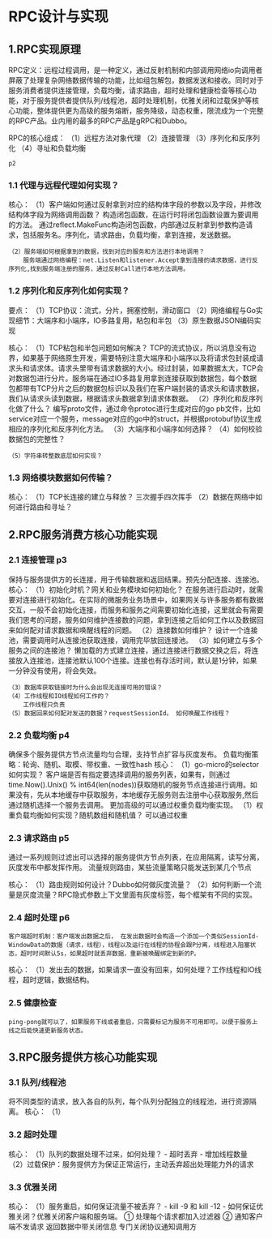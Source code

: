 # RPC设计与实现
## 1.RPC实现原理
RPC定义：远程过程调用，是一种定义，通过反射机制和内部调用网络io向调用者屏蔽了处理复杂网络数据传输的功能，比如组包解包，数据发送和接收。同时对于服务消费者提供连接管理，负载均衡，请求路由，超时处理和健康检查等核心功能，对于服务提供者提供队列/线程池，超时处理机制，优雅关闭和过载保护等核心功能，整体提供更为高级的服务熔断，服务降级，动态权重，限流成为一个完整的RPC产品。业内用的最多的RPC产品是gRPC和Dubbo。

RPC的核心组成：
    （1）远程方法对象代理
    （2）连接管理
    （3）序列化和反序列化
    （4）寻址和负载均衡

    p2
### 1.1 代理与远程代理如何实现？
核心：
    （1）客户端如何通过反射拿到对应的结构体字段的参数以及字段，并修改结构体字段为网络调用函数？
        构造闭包函数，在运行时将闭包函数设置为要调用的方法。
        通过reflect.MakeFunc构造闭包函数，内部通过反射拿到参数构造请求，包括服务名。序列化，请求路由，负载均衡，拿到连接，发送数据。

    （2）服务端如何根据拿到的数据，找到对应的服务和方法进行本地调用？
        服务端通过网络编程：net.Listen和listener.Accept拿到连接的请求数据，进行反序列化,找到服务端注册的服务，通过反射Call进行本地方法调用。

### 1.2 序列化和反序列化如何实现？

要点：
    （1）TCP协议：流式，分片，拥塞控制，滑动窗口
    （2）网络编程与Go实现细节：大端序和小端序，IO多路复用，粘包和半包
    （3）原生数据JSON编码实现

核心：
    （1）TCP粘包和半包问题如何解决？
        TCP的流式协议，所以消息没有边界，如果基于网络原生开发，需要特别注意大端序和小端序以及将请求包封装成请求头和请求体。请求头里带有请求数据的大小。经过封装，如果数据太大，TCP会对数据包进行分片。服务端在通过IO多路复用拿到连接获取到数据包，每个数据包都带有TCP分片之后的数据包标识以及我们在客户端封装的请求头和请求数据，我们从请求头读到数据，根据请求头数据拿到请求体数据。
    （2）序列化和反序列化做了什么？
        编写proto文件，通过命令protoc进行生成对应的go pb文件，比如service对应一个服务，message对应的go中的struct，并根据protobuf协议生成相应的序列化和反序列化方法。
    （3）大端序和小端序如何选择？
    （4）如何校验数据包的完整性？

    （5）字符串转整数底层如何实现？

### 1.3 网络模块数据如何传输？
核心：
    （1）TCP长连接的建立与释放？
        三次握手四次挥手
    （2）数据在网络中如何进行路由和寻址？


## 2.RPC服务消费方核心功能实现

### 2.1 连接管理 p3
保持与服务提供方的长连接，用于传输数据和返回结果。预先分配连接、连接池。
核心：
    （1）初始化时机？网关和业务模块如何初始化？
        在服务进行启动时，就需要对连接进行初始化。在实际的微服务业务场景中，如果网关与许多服务都有数据交互，一般不会初始化连接，而服务和服务之间需要初始化连接，这里就会有需要我们思考的问题，服务如何维护连接数的问题，拿到连接之后如何工作以及数据回来如何配对请求数据和唤醒线程的问题。
    （2）连接数如何维护？
        设计一个连接池，需要调用时从连接池获取连接，调用完毕放回连接池。
    （3）如何建立与多个服务之间的连接池？
        懒加载的方式建立连接，通过连接进行数据交换之后，将连接放入连接池，连接池默认100个连接。连接也有存活时间，默认是1分钟，如果一分钟没有使用，将会失效。
    
    （3）数据库获取链接时为什么会出现无连接可用的错误？
    （4）工作线程和IO线程如何工作的？
        工作线程只负责
    （5）数据回来如何配对发送的数据？requestSessionId。 如何唤醒工作线程？



### 2.2 负载均衡 p4
确保多个服务提供方节点流量均匀合理，支持节点扩容与灰度发布。
负载均衡策略：轮询、随机、取模、带权重、一致性hash
核心： 
    （1）go-micro的selector如何实现？
        客户端是否有指定要选择调用的服务列表，如果有，则通过time.Now().Unix() % int64(len(nodes))获取随机的服务节点连接进行调用。如果没有，先从本地缓存中获取服务，本地缓存无服务则去注册中心获取服务,然后通过随机选择一个服务去调用。
        更加高级的可以通过权重负载均衡实现。
    （1）权重负载均衡如何实现？随机数组和随机值？
        可以通过权重

### 2.3 请求路由 p5
通过一系列规则过滤出可以选择的服务提供方节点列表，在应用隔离，读写分离，灰度发布中都发挥作用。
流量规则路由，某些流量策略只能发送到某几个节点

核心：
    （1）路由规则如何设计？Dubbo如何做灰度流量？
    （2）如何判断一个流量是灰度流量？RPC隐式参数上下文里面有灰度标签，每个框架有不同的实现。
### 2.4 超时处理 p6
    客户端超时机制：客户端发出数据之后， 在发出数据时会构造一个添加一个类似SessionId-WindowData的数据（请求，线程），线程以及运行在线程的协程会跟P分离，线程进入阻塞状态，超时时间默认5s，如果超时就丢弃数据，重新被唤醒绑定到新的P。


核心：
（1）发出去的数据，如果请求一直没有回来，如何处理？工作线程和IO线程，超时逻辑，数据结构。

### 2.5 健康检查
    ping-pong就可以了，如果服务下线或者重启，只需要标记为服务不可用即可。以便于服务上线之后能快速更新服务状态。

## 3.RPC服务提供方核心功能实现

### 3.1 队列/线程池
将不同类型的请求，放入各自的队列，每个队列分配独立的线程池，进行资源隔离。
核心：
    （1）


### 3.2 超时处理
核心：
（1）队列的数据处理不过来，如何处理？
        - 超时丢弃
        - 增加线程数量
（2）过载保护：服务提供方为保证正常运行，主动丢弃超出处理能力外的请求

### 3.3 优雅关闭
核心：
（1）服务重启，如何保证流量不被丢弃？
        - kill -9 和 kill -12
        - 如何保证优雅关闭？优雅关闭客户端和服务端。
            ① 处理每个请求都加入过滤器
            ② 通知客户端不发请求
                返回数据中带关闭信息
                专门关闭协议通知调用方
